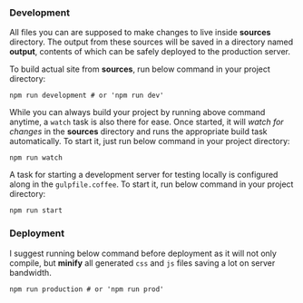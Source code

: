 ### Development

All files you can are supposed to make changes to live inside **sources** directory. The output from these sources will
be saved in a directory named **output**, contents of which can be safely deployed to the production server.

To build actual site from **sources**, run below command in your project directory:

```shell
npm run development # or 'npm run dev'
```

While you can always build your project by running above command anytime, a `watch` task is also there for ease.
Once started, it will *watch for changes* in the **sources** directory and runs the appropriate build task automatically.
To start it, just run below command in your project directory:

```shell
npm run watch
```

A task for starting a development server for testing locally is configured along in the `gulpfile.coffee`. To start it,
run below command in your project directory:

```shell
npm run start
```

### Deployment

I suggest running below command before deployment as it will not only compile, but **minify** all generated `css` and
`js` files saving a lot on server bandwidth.

```shell
npm run production # or 'npm run prod'
```
